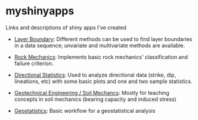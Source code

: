 # myshinyapps
Links and descriptions of shiny apps I've created

* [Layer Boundary](https://maximiliano-01.shinyapps.io/layer_boundary/): Different methods can be used to find layer boundaries in a data sequence; unvariate and multivariate methods are available.

* [Rock Mechanics](https://maximiliano-01.shinyapps.io/rock_mechanics/): Implements basic rock mechanics' classification and failure criterion.

* [Directional Statistics](https://maximiliano-01.shinyapps.io/directional/): Used to analyze directional data (strike, dip, lineations, etc) with some basic plots and one and two sample statistics.

* [Geotechnical Engineering / Soil Mechancs](https://maximiliano-01.shinyapps.io/soil_mechanics/): Mostly for teaching concepts in soil mechanics (bearing capacity and induced stress)

* [Geostatistics](https://maximiliano-01.shinyapps.io/geostatistics/): Basic workflow for a geostatistical analysis
